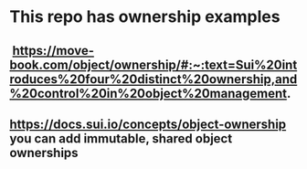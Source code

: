 # This repo has ownership examples

##  <https://move-book.com/object/ownership/#:~:text=Sui%20introduces%20four%20distinct%20ownership,and%20control%20in%20object%20management>.

## <https://docs.sui.io/concepts/object-ownership> you can add immutable, shared object ownerships
